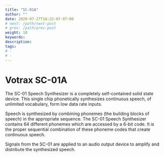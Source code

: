 ```yaml
---
title: "SC-01A"
author: ""
date: 2020-07-27T16:22:07-07:00
# next: /path/next-post
# prev: /path/prev-post
weight: 10
keywords: 
description: 
tags: 
# -  
# - 
---
```


# Votrax SC-01A 

The SC-01 Speech Synthesizer is a completely self-contained solid state device.  This single chip phonetically synthesizes continuous speech, of unlimited vocabulary, form low data rate inputs. 

Speech is synthesized by combining phonemes (the building blocks of speech) in the appropriate sequence. The SC-01 Speech Synthesizer contains 64 different phonemes which are accessed by a 6-bit code.  It is the proper sequential combination of these phoneme codes that create continuous speech.

Signals from the SC-01 are applied to an audio output device to amplify and distribute the synthesized speech.